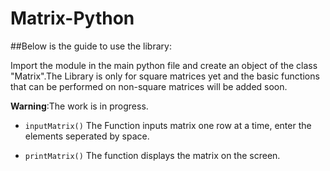 # Matrix-Python

##Below is the guide to use the library:

Import the module in the main python file and create an object of the class "Matrix".The Library is only for square matrices yet and the basic functions that can be performed on non-square matrices will be added soon.

**Warning**:The work is in progress.

* `inputMatrix()`
The Function inputs matrix one row at a time, enter the elements seperated by space.

* `printMatrix()`
The function displays the matrix on the screen.
